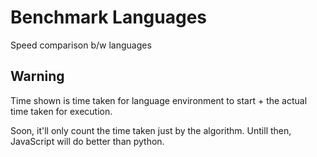 # Benchmark Languages
Speed comparison b/w languages

## Warning
Time shown is time taken for language environment to start + the actual time taken for execution.

Soon, it'll only count the time taken just by the algorithm. Untill then, JavaScript will do better than python.
